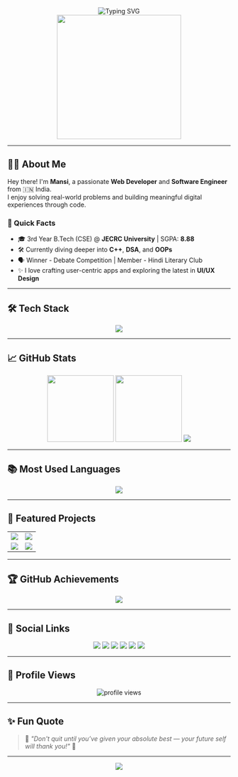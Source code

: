 <!-- Typing Animation Header -->
<div align="center">
  <img src="https://readme-typing-svg.demolab.com?font=Fira+Code&weight=700&size=22&pause=1000&color=F7F7F7&center=true&vCenter=true&width=435&lines=Hi%2C+I'm+Mansi!;Web+Developer+%7C+Python+Enthusiast;C%2B%2B+Explorer+%7C+Problem+Solver;Always+Learning+%7C+Creating+%7C+Building" alt="Typing SVG" />
</div>

<!-- Fun GIF -->
<div align="center">
  <img src="https://media.giphy.com/media/du3J3cXyzhj75IOgvA/giphy.gif" width="280" />
</div>

---

## 👩‍💻 About Me

Hey there! I'm **Mansi**, a passionate **Web Developer** and **Software Engineer** from 🇮🇳 India.  
I enjoy solving real-world problems and building meaningful digital experiences through code.

### 🌸 Quick Facts
- 🎓 3rd Year B.Tech (CSE) @ **JECRC University** | SGPA: **8.88**
- 🛠️ Currently diving deeper into **C++**, **DSA**, and **OOPs**
- 🗣️ Winner - Debate Competition | Member - Hindi Literary Club
- ✨ I love crafting user-centric apps and exploring the latest in **UI/UX Design**

---

## 🛠️ Tech Stack

<div align="center">
  <img src="https://skillicons.dev/icons?i=html,css,js,php,react,python,cpp,c,mysql,bootstrap,tailwind,git,github,vscode,idea,figma,aws,gcp" />
</div>

---

## 📈 GitHub Stats

<div align="center">
  <img src="https://github-readme-stats.vercel.app/api?username=Mansiiiiiiiiiiiiiiiii&show_icons=true&theme=tokyonight&hide_border=true&count_private=true&include_all_commits=true" height="150" />
  <img src="https://github-readme-streak-stats.herokuapp.com/?user=Mansiiiiiiiiiiiiiiiii&theme=tokyonight&hide_border=true" height="150" />
  <img src="https://github-profile-summary-cards.vercel.app/api/cards/profile-details?username=Mansiiiiiiiiiiiiiiiii&theme=tokyonight" />
</div>

---

## 📚 Most Used Languages

<div align="center">
  <img src="https://github-readme-stats.vercel.app/api/top-langs/?username=Mansiiiiiiiiiiiiiiiii&layout=compact&theme=tokyonight&hide_border=true&langs_count=10" />
</div>

---

## 🚀 Featured Projects

<table align="center">
  <tr>
    <td align="center">
      <a href="https://github.com/Mansiiiiiiiiiiiiiiiii/LeetCode-GfG">
        <img src="https://github-readme-stats.vercel.app/api/pin/?username=Mansiiiiiiiiiiiiiiiii&repo=LeetCode&theme=tokyonight" />
      </a>
    </td>
    <td align="center">
      <a href="https://github.com/Mansiiiiiiiiiiiiiiiii/Login-Page">
        <img src="https://github-readme-stats.vercel.app/api/pin/?username=Mansiiiiiiiiiiiiiiiii&repo=Login-Page&theme=tokyonight" />
      </a>
    </td>
  </tr>
  <tr>
    <td align="center">
      <a href="https://github.com/Mansiiiiiiiiiiiiiiiii/Adv-Java">
        <img src="https://github-readme-stats.vercel.app/api/pin/?username=Mansiiiiiiiiiiiiiiiii&repo=Adv-Java&theme=tokyonight" />
      </a>
    </td>
    <td align="center">
      <a href="https://github.com/Mansiiiiiiiiiiiiiiiii/C_plus_plus">
        <img src="https://github-readme-stats.vercel.app/api/pin/?username=Mansiiiiiiiiiiiiiiiii&repo=C_plus_plus&theme=tokyonight" />
      </a>
    </td>
  </tr>
</table>

---

## 🏆 GitHub Achievements

<div align="center">
  <img src="https://github-profile-trophy.vercel.app/?username=Mansiiiiiiiiiiiiiiiii&theme=darkhub&no-frame=true&margin-w=15&column=6" />
</div>

---

## 🔗 Social Links

<div align="center">
  <a href="mailto:mansi15094@gmail.com"><img src="https://img.shields.io/badge/Gmail-D14836?style=for-the-badge&logo=gmail&logoColor=white" /></a>
  <a href="https://linkedin.com/in/mansi-kumari-18b33b246"><img src="https://img.shields.io/badge/LinkedIn-0A66C2?style=for-the-badge&logo=linkedin&logoColor=white" /></a>
  <a href="https://github.com/Mansiiiiiiiiiiiiiiiii"><img src="https://img.shields.io/badge/GitHub-100000?style=for-the-badge&logo=github&logoColor=white" /></a>
  <a href="https://auth.geeksforgeeks.org/user/mansi1rg2z"><img src="https://img.shields.io/badge/GeeksforGeeks-0F9D58?style=for-the-badge&logo=geeksforgeeks&logoColor=white" /></a>
  <a href="https://leetcode.com/ThFanPRetH/"><img src="https://img.shields.io/badge/LeetCode-FFA116?style=for-the-badge&logo=leetcode&logoColor=white" /></a>
  <a href="https://www.codechef.com/users/kumarimansi003"><img src="https://img.shields.io/badge/CodeChef-5B4638?style=for-the-badge&logo=codechef&logoColor=white" /></a>
</div>

---

## 🧮 Profile Views

<div align="center">
  <img src="https://komarev.com/ghpvc/?username=Mansiiiiiiiiiiiiiiiii&style=flat-square&color=0E75B6" alt="profile views" />
</div>

---

## ✨ Fun Quote

> 💬 _"Don't quit until you’ve given your absolute best — your future self will thank you!"_ 💪

---

<!-- Footer Wave -->
<div align="center">
  <img src="https://capsule-render.vercel.app/api?type=waving&color=0D1117&height=100&section=footer"/>
</div>
